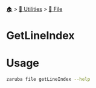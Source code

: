 <!--startTocHeader-->
[🏠](../../README.md) > [🔧 Utilities](../README.md) > [📁 File](README.md)
# GetLineIndex
<!--endTocHeader-->

# Usage

<!--startCode-->
```bash
zaruba file getLineIndex --help
```
<!--endCode-->

<!--startTocSubtopic-->

<!--endTocSubtopic-->